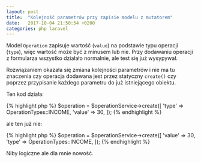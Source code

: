 ```yaml
---
layout: post
title:  "Kolejność parametrów przy zapisie modelu z mutatorem"
date:   2017-10-04 21:50:54 +0200
categories: php laravel
---
```


Model `Operation` zapisuje wartość (`value`) na podstawie typu operacji (`type`), 
więc wartość może być z minusem lub nie.
Przy dodawaniu operacji z formularza wszystko działało normalnie, ale test się już wysypywał.

Rozwiązaniem okazała się zmiana kolejności parametrów i nie ma tu znaczenia czy operacja dodawana jest
przez statyczny `create()` czy poprzez przypisanie każdego parametru do już istniejącego obiektu.

Ten kod działa:

{% highlight php %}
$operation = $operationService->create([
    'type' => OperationTypes::INCOME,
    'value' => 30,
]);
{% endhighlight %}

ale ten już nie:

{% highlight php %}
$operation = $operationService->create([
    'value' => 30,
    'type' => OperationTypes::INCOME,
]);
{% endhighlight %}

Niby logiczne ale dla mnie nowość.